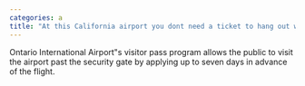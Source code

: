 ```yaml
---
categories: a
title: "At this California airport you dont need a ticket to hang out with loved ones at the gate"
---
```

Ontario International Airport"s visitor pass program allows the public to visit the airport past the security gate by applying up to seven days in advance of the flight.